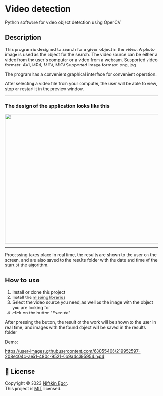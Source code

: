 # Video detection
Python software for video object detection using OpenCV
## Description 
This program is designed to search for a given object in the video.  A photo image is used as the object for the search. The video source can be either a video from the user's computer or a video from a webcam. 
Supported video formats: AVI, MP4, MOV, MKV 
Supported image formats: png, jpg

The program has a convenient graphical interface for convenient operation.

After selecting a video file from your computer, the user will be able to view, stop or restart it in the preview window.

---

### The design of the application looks like this
<p align="center">
  <img width="546" height="427" src="https://user-images.githubusercontent.com/63055406/219950665-98ed46ea-4c17-43b5-a498-9cd64102cef4.png">
</p>

---

Processing takes place in real time, the results are shown to the user on the screen, and are also saved to the results folder with the date and time of the start of the algorithm.
## How to use

1. Install or clone this project 
2. Install the [missing libraries](/requirements.txt)
3. Select the video source you need, as well as the image with the object you are looking for
4. click on the button "Execute"

After pressing the button, the result of the work will be shown to the user in real time, and images with the found object will be saved in the results folder


Demo: 
<!-- insert video here  -->


https://user-images.githubusercontent.com/63055406/219952597-208e404c-ae51-480d-9521-0b9a4c395954.mp4


## 📝 License
Copyright © 2023 [Nifakin Egor](https://github.com/Egor-S-N).<br>This project is [MIT](https://github.com/Egor-S-N/VideoSearching/blob/main/LICENSE) licensed.


